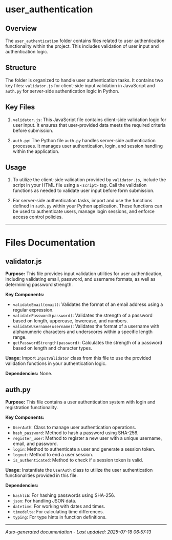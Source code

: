 # user_authentication

## Overview
The `user_authentication` folder contains files related to user authentication functionality within the project. This includes validation of user input and authentication logic.

## Structure
The folder is organized to handle user authentication tasks. It contains two key files: `validator.js` for client-side input validation in JavaScript and `auth.py` for server-side authentication logic in Python.

## Key Files
1. `validator.js`: This JavaScript file contains client-side validation logic for user input. It ensures that user-provided data meets the required criteria before submission.
   
2. `auth.py`: The Python file `auth.py` handles server-side authentication processes. It manages user authentication, login, and session handling within the application.

## Usage
1. To utilize the client-side validation provided by `validator.js`, include the script in your HTML file using a `<script>` tag. Call the validation functions as needed to validate user input before form submission.

2. For server-side authentication tasks, import and use the functions defined in `auth.py` within your Python application. These functions can be used to authenticate users, manage login sessions, and enforce access control policies.

---

# Files Documentation

## validator.js

**Purpose:** This file provides input validation utilities for user authentication, including validating email, password, and username formats, as well as determining password strength.

**Key Components:**
- `validateEmail(email)`: Validates the format of an email address using a regular expression.
- `validatePassword(password)`: Validates the strength of a password based on length, uppercase, lowercase, and numbers.
- `validateUsername(username)`: Validates the format of a username with alphanumeric characters and underscores within a specific length range.
- `getPasswordStrength(password)`: Calculates the strength of a password based on length and character types.

**Usage:** Import `InputValidator` class from this file to use the provided validation functions in your authentication logic.

**Dependencies:** None.

## auth.py

**Purpose:** This file contains a user authentication system with login and registration functionality.

**Key Components:**
- `UserAuth`: Class to manage user authentication operations.
- `hash_password`: Method to hash a password using SHA-256.
- `register_user`: Method to register a new user with a unique username, email, and password.
- `login`: Method to authenticate a user and generate a session token.
- `logout`: Method to end a user session.
- `is_authenticated`: Method to check if a session token is valid.

**Usage:** Instantiate the `UserAuth` class to utilize the user authentication functionalities provided in this file.

**Dependencies:**
- `hashlib`: For hashing passwords using SHA-256.
- `json`: For handling JSON data.
- `datetime`: For working with dates and times.
- `timedelta`: For calculating time differences.
- `typing`: For type hints in function definitions.

---
*Auto-generated documentation - Last updated: 2025-07-18 06:57:13*
